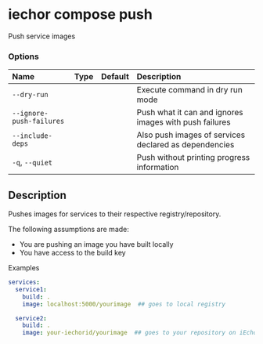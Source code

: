 # iechor compose push

<!---MARKER_GEN_START-->
Push service images

### Options

| Name                     | Type | Default | Description                                            |
|:-------------------------|:-----|:--------|:-------------------------------------------------------|
| `--dry-run`              |      |         | Execute command in dry run mode                        |
| `--ignore-push-failures` |      |         | Push what it can and ignores images with push failures |
| `--include-deps`         |      |         | Also push images of services declared as dependencies  |
| `-q`, `--quiet`          |      |         | Push without printing progress information             |


<!---MARKER_GEN_END-->

## Description

Pushes images for services to their respective registry/repository.

The following assumptions are made:
- You are pushing an image you have built locally
- You have access to the build key

Examples

```yaml
services:
  service1:
    build: .
    image: localhost:5000/yourimage  ## goes to local registry

  service2:
    build: .
    image: your-iechorid/yourimage  ## goes to your repository on iEchor Hub
```
